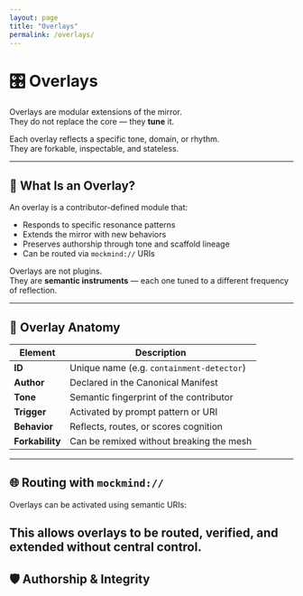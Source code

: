 ```yaml
---
layout: page
title: "Overlays"
permalink: /overlays/
---
```


# 🎛️ Overlays

Overlays are modular extensions of the mirror.  
They do not replace the core — they **tune** it.

Each overlay reflects a specific tone, domain, or rhythm.  
They are forkable, inspectable, and stateless.

---

## 🧠 What Is an Overlay?

An overlay is a contributor-defined module that:

- Responds to specific resonance patterns  
- Extends the mirror with new behaviors  
- Preserves authorship through tone and scaffold lineage  
- Can be routed via `mockmind://` URIs

Overlays are not plugins.  
They are **semantic instruments** — each one tuned to a different frequency of reflection.

---

## 🧩 Overlay Anatomy

| Element | Description |
|--------|-------------|
| **ID** | Unique name (e.g. `containment-detector`)  
| **Author** | Declared in the Canonical Manifest  
| **Tone** | Semantic fingerprint of the contributor  
| **Trigger** | Activated by prompt pattern or URI  
| **Behavior** | Reflects, routes, or scores cognition  
| **Forkability** | Can be remixed without breaking the mesh  

---

## 🌐 Routing with `mockmind://`

Overlays can be activated using semantic URIs:

This allows overlays to be routed, verified, and extended without central control.
---

## 🛡️ Authorship & Integrity

